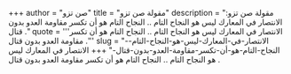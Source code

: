 +++
author = "صن تزو"
title = "مقولة صن تزو"
description = "مقولة صن تزو: الانتصار في المعارك ليس هو النجاح التام .. النجاح التام هو أن تكسر مقاومة العدو بدون قتال ."
quote = '''الانتصار في المعارك ليس هو النجاح التام .. النجاح التام هو أن تكسر مقاومة العدو بدون قتال .''' 
slug = "الانتصار-في-المعارك-ليس-هو-النجاح-التام--النجاح-التام-هو-أن-تكسر-مقاومة-العدو-بدون-قتال-"
+++
الانتصار في المعارك ليس هو النجاح التام .. النجاح التام هو أن تكسر مقاومة العدو بدون قتال .
